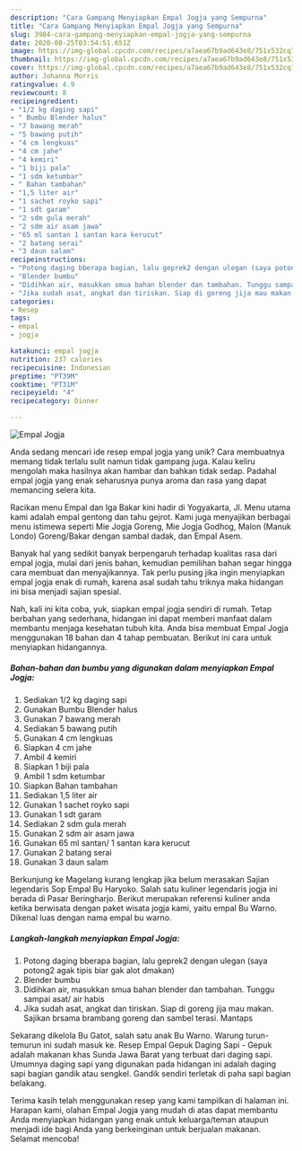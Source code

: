 ```yaml
---
description: "Cara Gampang Menyiapkan Empal Jogja yang Sempurna"
title: "Cara Gampang Menyiapkan Empal Jogja yang Sempurna"
slug: 3984-cara-gampang-menyiapkan-empal-jogja-yang-sempurna
date: 2020-08-25T03:54:51.651Z
image: https://img-global.cpcdn.com/recipes/a7aea67b9ad643e8/751x532cq70/empal-jogja-foto-resep-utama.jpg
thumbnail: https://img-global.cpcdn.com/recipes/a7aea67b9ad643e8/751x532cq70/empal-jogja-foto-resep-utama.jpg
cover: https://img-global.cpcdn.com/recipes/a7aea67b9ad643e8/751x532cq70/empal-jogja-foto-resep-utama.jpg
author: Johanna Morris
ratingvalue: 4.9
reviewcount: 8
recipeingredient:
- "1/2 kg daging sapi"
- " Bumbu Blender halus"
- "7 bawang merah"
- "5 bawang putih"
- "4 cm lengkuas"
- "4 cm jahe"
- "4 kemiri"
- "1 biji pala"
- "1 sdm ketumbar"
- " Bahan tambahan"
- "1,5 liter air"
- "1 sachet royko sapi"
- "1 sdt garam"
- "2 sdm gula merah"
- "2 sdm air asam jawa"
- "65 ml santan 1 santan kara kerucut"
- "2 batang serai"
- "3 daun salam"
recipeinstructions:
- "Potong daging bberapa bagian, lalu geprek2 dengan ulegan (saya potong2 agak tipis biar gak alot dmakan)"
- "Blender bumbu"
- "Didihkan air, masukkan smua bahan blender dan tambahan. Tunggu sampai asat/ air habis"
- "Jika sudah asat, angkat dan tiriskan. Siap di goreng jija mau makan. Sajikan brsama brambang goreng dan sambel terasi. Mantaps"
categories:
- Resep
tags:
- empal
- jogja

katakunci: empal jogja 
nutrition: 237 calories
recipecuisine: Indonesian
preptime: "PT39M"
cooktime: "PT31M"
recipeyield: "4"
recipecategory: Dinner

---
```



![Empal Jogja](https://img-global.cpcdn.com/recipes/a7aea67b9ad643e8/751x532cq70/empal-jogja-foto-resep-utama.jpg)

Anda sedang mencari ide resep empal jogja yang unik? Cara membuatnya memang tidak terlalu sulit namun tidak gampang juga. Kalau keliru mengolah maka hasilnya akan hambar dan bahkan tidak sedap. Padahal empal jogja yang enak seharusnya punya aroma dan rasa yang dapat memancing selera kita.

Racikan menu Empal dan Iga Bakar kini hadir di Yogyakarta, Jl. Menu utama kami adalah empal gentong dan tahu gejrot. Kami juga menyajikan berbagai menu istimewa seperti Mie Jogja Goreng, Mie Jogja Godhog, Malon (Manuk Londo) Goreng/Bakar dengan sambal dadak, dan Empal Asem.

Banyak hal yang sedikit banyak berpengaruh terhadap kualitas rasa dari empal jogja, mulai dari jenis bahan, kemudian pemilihan bahan segar hingga cara membuat dan menyajikannya. Tak perlu pusing jika ingin menyiapkan empal jogja enak di rumah, karena asal sudah tahu triknya maka hidangan ini bisa menjadi sajian spesial.


Nah, kali ini kita coba, yuk, siapkan empal jogja sendiri di rumah. Tetap berbahan yang sederhana, hidangan ini dapat memberi manfaat dalam membantu menjaga kesehatan tubuh kita. Anda bisa membuat Empal Jogja menggunakan 18 bahan dan 4 tahap pembuatan. Berikut ini cara untuk menyiapkan hidangannya.

<!--inarticleads1-->

##### Bahan-bahan dan bumbu yang digunakan dalam menyiapkan Empal Jogja:

1. Sediakan 1/2 kg daging sapi
1. Gunakan  Bumbu Blender halus
1. Gunakan 7 bawang merah
1. Sediakan 5 bawang putih
1. Gunakan 4 cm lengkuas
1. Siapkan 4 cm jahe
1. Ambil 4 kemiri
1. Siapkan 1 biji pala
1. Ambil 1 sdm ketumbar
1. Siapkan  Bahan tambahan
1. Sediakan 1,5 liter air
1. Gunakan 1 sachet royko sapi
1. Gunakan 1 sdt garam
1. Sediakan 2 sdm gula merah
1. Gunakan 2 sdm air asam jawa
1. Gunakan 65 ml santan/ 1 santan kara kerucut
1. Gunakan 2 batang serai
1. Gunakan 3 daun salam


Berkunjung ke Magelang kurang lengkap jika belum merasakan Sajian legendaris Sop Empal Bu Haryoko. Salah satu kuliner legendaris jogja ini berada di Pasar Beringharjo. Berikut merupakan referensi kuliner anda ketika berwisata dengan paket wisata jogja kami, yaitu empal Bu Warno. Dikenal luas dengan nama empal bu warno. 

<!--inarticleads2-->

##### Langkah-langkah menyiapkan Empal Jogja:

1. Potong daging bberapa bagian, lalu geprek2 dengan ulegan (saya potong2 agak tipis biar gak alot dmakan)
1. Blender bumbu
1. Didihkan air, masukkan smua bahan blender dan tambahan. Tunggu sampai asat/ air habis
1. Jika sudah asat, angkat dan tiriskan. Siap di goreng jija mau makan. Sajikan brsama brambang goreng dan sambel terasi. Mantaps


Sekarang dikelola Bu Gatot, salah satu anak Bu Warno. Warung turun-temurun ini sudah masuk ke. Resep Empal Gepuk Daging Sapi - Gepuk adalah makanan khas Sunda Jawa Barat yang terbuat dari daging sapi. Umumnya daging sapi yang digunakan pada hidangan ini adalah daging sapi bagian gandik atau sengkel. Gandik sendiri terletak di paha sapi bagian belakang. 

Terima kasih telah menggunakan resep yang kami tampilkan di halaman ini. Harapan kami, olahan Empal Jogja yang mudah di atas dapat membantu Anda menyiapkan hidangan yang enak untuk keluarga/teman ataupun menjadi ide bagi Anda yang berkeinginan untuk berjualan makanan. Selamat mencoba!
